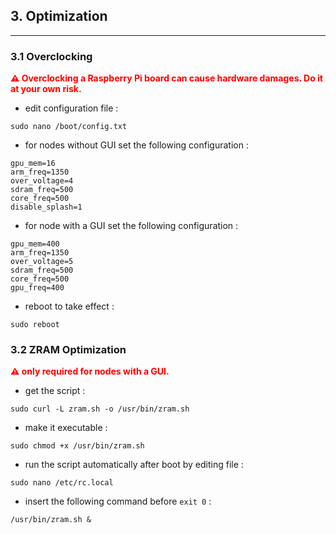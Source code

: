 ## 3. Optimization
---

### 3.1 Overclocking
**<span style="color:red">⚠ Overclocking a Raspberry Pi board can cause hardware damages. Do it at your own risk.</span>**

* edit configuration file :
```
sudo nano /boot/config.txt 
```

* for nodes without GUI set the following configuration : 
```
gpu_mem=16
arm_freq=1350
over_voltage=4
sdram_freq=500
core_freq=500
disable_splash=1
```
* for node with a GUI set the following configuration : 
```
gpu_mem=400
arm_freq=1350
over_voltage=5
sdram_freq=500
core_freq=500
gpu_freq=400
```
* reboot to take effect :
```
sudo reboot
``` 

### 3.2 ZRAM Optimization

**<span style="color:red">⚠ only required for nodes with a GUI. </span>**

* get the script : 
```
sudo curl -L zram.sh -o /usr/bin/zram.sh
```
* make it executable : 
```
sudo chmod +x /usr/bin/zram.sh
```
* run the script automatically after boot by editing file : 
```
sudo nano /etc/rc.local
```
* insert the following command before ```exit 0``` :
```
/usr/bin/zram.sh &
```